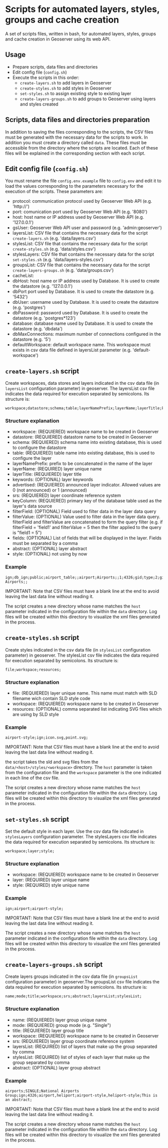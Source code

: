 # Scripts for automated layers, styles, groups and cache creation

A set of scripts files, written in bash, for automated layers, styles, groups and cache creation in Geoserver using its web API.

## Usage

  - Prepare scripts, data files and directories
  - Edit config file (`config.sh`)
  - Execute the scripts in this order:
  	- `create-layers.sh` to add layers in Geoserver
  	- `create-styles.sh` to add styles in Geoserver
  	- `set-styles.sh` to assign existing style to existing layer
  	- `create-layers-groups.sh` to add groups to Geoserver using layers and styles created

## Scripts, data files and directories preparation

In addition to saving the files corresponding to the scripts, the CSV files must be generated with the necessary data for the scripts to work. In addition you must create a directory called `data`.
These files must be accessible from the directory where the scripts are located.
Each of these files will be explained in the corresponding section with each script.

## Edit config file (`config.sh`)

You must rename the file `config.env.example` file to `config.env` and edit it to load the values corresponding to the parameters necessary for the execution of the scripts.
These parameters are:

- protocol: communication protocol used by Geoserver Web API (e.g. 'http://')
- port: comunication port used by Geoserver Web API  (e.g. '8080')
- host: host name or IP address used by Geoserver Web API (e.g. '127.0.0.1')
- gsUser: Geoserver Web API user and password (e.g. 'admin:geoserver')
- layersList: CSV file that contains the necessary data for the script `create-layers.sh` (e.g. 'data/layers.csv')
- stylesList: CSV file that contains the necessary data for the script `create-styles.sh` (e.g. 'data/styles.csv')
- stylesLayers: CSV file that contains the necessary data for the script `set-styles.sh` (e.g. 'data/layers-styles.csv')
- groupsList: CSV file that contains the necessary data for the script `create-layers-groups.sh` (e.g. 'data/groups.csv')
- cacheList:
- dbHost: host name or IP address used by Database. It is used to create the datastore (e.g. '127.0.0.1')
- dbPort port used by Database. It is used to create the datastore (e.g. '5432')
- dbUser: username used by Database. It is used to create the datastore (e.g. 'postgres')
- dbPassword: password used by Database. It is used to create the datastore (e.g. 'postgres*123')
- database: database name used by Database. It is used to create the datastore (e.g. 'dbdata')
- dbMaxConnections: maximum number of connections configured in the datastore (e.g. '5')
- defaultWorkspace: default workspace name. This workspace must exists in csv data file defined in layersList parameter (e.g. 'default-workspace')

## `create-layers.sh` script

Create workspaces, data stores and layers indicated in the csv data file (in `layersList` configuration parameter) in geoserver.
The layersList csv file indicates the data required for execution separated by semicolons. Its structure is:

```
workspace;datastore;schema;table;layerNamePrefix;layerName;layerTitle;keywords;advertised;srs;keyColumn;filterField;filterValue;fields;abstract;style;

```

### Structure explanation

- workspace: (REQUIERED) workspace name to be created in Geoserver
- datastore: (REQUIERED) datastore name to be created in Geoserver
- schema: (REQUIERED) schema name into existing database, this is used to configure the datastore
- table: (REQUIERED) table name into existing database, this is used to configure the layer
- layerNamePrefix: prefix to be concatenated in the name of the layer
- layerName: (REQUIRED) layer unique name
- layerTitle: (REQUIERED) layer title
- keywords: (OPTIONAL) layer keywords
- advertised: (REQUIERED) announced layer indicator. Allowed values are 0 (not announced) or 1 (announced)
- srs: (REQUIERED) layer coordinate reference system
- keyColumn: (REQUIERED) primary key of the database table used as the layer's data source
- filterField: (OPTIONAL) Field used to filter data in the layer data query
- filterValue: (OPTIONAL) Value used to filter data in the layer data query. filterField and filterValue are concatenated to form the query filter (e.g. if filterField = 'field1' and filterValue = 5 then the filter applied to the query is "field1 = 5")
- fields: (OPTIONAL) List of fields that will be displayed in the layer. Fields must be separated by a comma
- abstract: (OPTIONAL) layer abstract
- style: (OPTIONAL) not using by now

### Example

```
ign;db_ign;public;airport_table;;airport;Airports;;1;4326;gid;type;2;gid,geom,name,location,type;National Airports;;

```

IMPORTANT: Note that CSV files must have a blank line at the end to avoid leaving the last data line without reading it.

The script creates a new directory whose name matches the `host` parameter indicated in the configuration file within the `data` directory. Log files will be created within this directory to visualize the xml files generated in the process.


## `create-styles.sh` script

Create styles indicated in the csv data file (in `stylesList` configuration parameter) in geoserver.
The stylesList csv file indicates the data required for execution separated by semicolons. Its structure is:

```
file;workspace;resources;

```

### Structure explanation

- file: (REQUIERED) layer unique name. This name must match with SLD filename wich contain SLD style code
- workspace: (REQUIERED) workspace name to be created in Geoserver
- resources: (OPTIONAL) comma separated list indicating SVG files which are using by SLD style

### Example

```
airport-style;ign;icon.svg,point.svg;

```

IMPORTANT: Note that CSV files must have a blank line at the end to avoid leaving the last data line without reading it.

the script takes the sld and svg files from the `data/<host>/styles/<workspace>` directory. The `host` parameter is taken from the configuration file and the `workspace` parameter is the one indicated in each line of the csv file.

The script creates a new directory whose name matches the `host` parameter indicated in the configuration file within the `data` directory. Log files will be created within this directory to visualize the xml files generated in the process.


## `set-styles.sh` script

Set the default style in each layer. Use the csv data file indicated in `stylesLayers` configuration parameter.
The stylesLayers csv file indicates the data required for execution separated by semicolons. Its structure is:

```
workspace;layer;style;

```

### Structure explanation

- workspace: (REQUIERED) workspace name to be created in Geoserver
- layer: (REQUIRED) layer unique name
- style: (REQUIRED) style unique name

### Example

```
ign;airport;airport-style;

```

IMPORTANT: Note that CSV files must have a blank line at the end to avoid leaving the last data line without reading it.

The script creates a new directory whose name matches the `host` parameter indicated in the configuration file within the `data` directory. Log files will be created within this directory to visualize the xml files generated in the process.


## `create-layers-groups.sh` script

Create layers groups indicated in the csv data file (in `groupsList` configuration parameter) in geoserver.The groupsList csv file indicates the data required for execution separated by semicolons. Its structure is:

```
name;mode;title;workspace;srs;abstract;layersList;stylesList;

```

### Structure explanation

- name: (REQUIERED) layer group unique name
- mode: (REQUIERED) group mode (e.g. "Single")
- title: (REQUIERED) layer group title
- workspace: (REQUIERED) workspace name to be created in Geoserver
- srs: (REQUIERED) layer group coordinate reference system
- layersList: (REQUIRED) list of layers that make up the group separated by comma
- stylesList: (REQUIRED) list of styles of each layer that make up the group separated by comma
- abstract: (OPTIONAL) layer group abstract


### Example

```
airports;SINGLE;National Airports Group;ign;4326;airport,heliport;airport-style,heliport-style;This is an abstract;

```

IMPORTANT: Note that CSV files must have a blank line at the end to avoid leaving the last data line without reading it.

The script creates a new directory whose name matches the `host` parameter indicated in the configuration file within the `data` directory. Log files will be created within this directory to visualize the xml files generated in the process.
